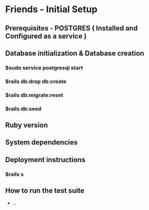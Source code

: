# Friends - Initial Setup

## Prerequisites - POSTGRES ( Installed and Configured as a service )

## Database initialization & Database creation

### $sudo service postgresql start
### $rails db:drop db:create
### $rails db:migrate:reset
### $rails  db:seed

## Ruby version

## System dependencies

## Deployment instructions
### $rails s


## How to run the test suite

* ...
